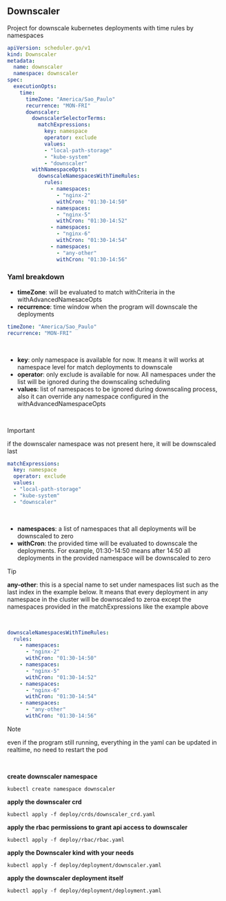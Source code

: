 ## Downscaler

Project for downscale kubernetes deployments with time rules by namespaces


```yaml
apiVersion: scheduler.go/v1
kind: Downscaler
metadata:
  name: downscaler
  namespace: downscaler
spec:
  executionOpts:
    time:
      timeZone: "America/Sao_Paulo"
      recurrence: "MON-FRI"
      downscaler:
        downscalerSelectorTerms:
          matchExpressions:
            key: namespace
            operator: exclude
            values:
            - "local-path-storage"
            - "kube-system"
            - "downscaler"
        withNamespaceOpts:
          downscaleNamespacesWithTimeRules:
            rules:
              - namespaces: 
                - "nginx-2"
                withCron: "01:30-14:50"
              - namespaces:
                - "nginx-5"
                withCron: "01:30-14:52"
              - namespaces:
                - "nginx-6"
                withCron: "01:30-14:54"
              - namespaces:
                - "any-other"
                withCron: "01:30-14:56"
```

### Yaml breakdown

- **timeZone**: will be evaluated to match withCriteria in the withAdvancedNamesaceOpts
- **recurrence**: time window when the program will downscale the deployments
```yaml
timeZone: "America/Sao_Paulo"
recurrence: "MON-FRI"
```
<br>

- **key**: only namespace is available for now. It means it will works at namespace level for match deployments to downscale
- **operator**: only exclude is available for now. All namespaces under the list will be ignored during the downscaling scheduling
- **values**: list of namespaces to be ignored during downscaling process, also it can override any namespace configured in the withAdvancedNamespaceOpts
<br>

> [!IMPORTANT]
> if the downscaler namespace was not present here, it will be downscaled last

```yaml
matchExpressions:
  key: namespace
  operator: exclude
  values:
  - "local-path-storage"
  - "kube-system"
  - "downscaler"
```

<br>


- **namespaces**: a list of namespaces that all deployments will be downscaled to zero
- **withCron**: the provided time will be evaluated to downscale the deployments. For example, 01:30-14:50 means after 14:50 all deployments in the provided namespace will be downscaled to zero

> [!TIP]
>  **any-other**: this is a special name to set under namespaces list such as the last index in the example below. It means that every deployment in any namespace in the cluster will be downscaled to zeroa except the namespaces provided in the matchExpressions like the example above

<br>

```yaml
downscaleNamespacesWithTimeRules:
  rules:
    - namespaces: 
      - "nginx-2"
      withCron: "01:30-14:50"
    - namespaces:
      - "nginx-5"
      withCron: "01:30-14:52"
    - namespaces:
      - "nginx-6"
      withCron: "01:30-14:54"
    - namespaces:
      - "any-other"
      withCron: "01:30-14:56"
```

> [!NOTE]
> even if the program still running, everything in the yaml can be updated in realtime, no need to restart the pod

<br>

**create downscaler namespace**

```
kubectl create namespace downscaler
```

**apply the downscaler crd**
```
kubectl apply -f deploy/crds/downscaler_crd.yaml
```

**apply the rbac permissions to grant api access to downscaler**
```
kubectl apply -f deploy/rbac/rbac.yaml
```
**apply the Downscaler kind with your needs**
```
kubectl apply -f deploy/deployment/downscaler.yaml
```
**apply the downscaler deployment itself**
```
kubectl apply -f deploy/deployment/deployment.yaml
```